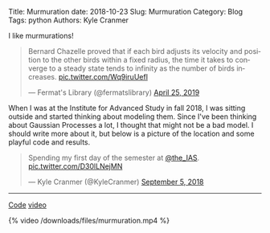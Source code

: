 Title:  Murmuration
date: 2018-10-23
Slug: Murmuration
Category: Blog
Tags:  python
Authors: Kyle Cranmer


I like murmurations!

<blockquote class="twitter-tweet" data-lang="en"><p lang="en" dir="ltr">Bernard Chazelle proved that if each bird adjusts its velocity and position to the other birds within a fixed radius, the time it takes to converge to a steady state tends to infinity as the number of birds increases. <a href="https://t.co/Wq9iruUefl">pic.twitter.com/Wq9iruUefl</a></p>&mdash; Fermat&#39;s Library (@fermatslibrary) <a href="https://twitter.com/fermatslibrary/status/1121403308495855616?ref_src=twsrc%5Etfw">April 25, 2019</a></blockquote> <script async src="https://platform.twitter.com/widgets.js" charset="utf-8"></script> 


When I was at the Institute for Advanced Study in fall 2018, I was sitting outside and started thinking about modeling them. Since I've been thinking about Gaussian Processes a lot, I thought that might not be a bad model. I should write more about it, but below is a picture of the location and some playful code and results.

<blockquote class="twitter-tweet" data-lang="en"><p lang="en" dir="ltr">Spending my first day of the semester at <a href="https://twitter.com/the_IAS?ref_src=twsrc%5Etfw">@the_IAS</a>. <a href="https://t.co/D30lLNejMN">pic.twitter.com/D30lLNejMN</a></p>&mdash; Kyle Cranmer (@KyleCranmer) <a href="https://twitter.com/KyleCranmer/status/1037391071838392322?ref_src=twsrc%5Etfw">September 5, 2018</a></blockquote> <script async src="https://platform.twitter.com/widgets.js" charset="utf-8"></script> 

----

[Code](https://github.com/cranmer/murmuration-gp)
[video](https://github.com/cranmer/murmuration-gp/blob/master/murmuration.mp4?raw=true)

{% video /downloads/files/murmuration.mp4  %}


